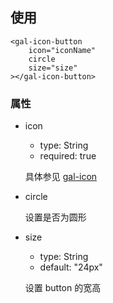 ## 使用

```
<gal-icon-button
	icon="iconName"
	circle
	size="size"
></gal-icon-button>
```

### 属性

-   icon

    -   type: String
    -   required: true

    具体参见 [gal-icon](../icon/icon.md)

-   circle

    设置是否为圆形

-   size

    -   type: String
    -   default: "24px"

    设置 button 的宽高
